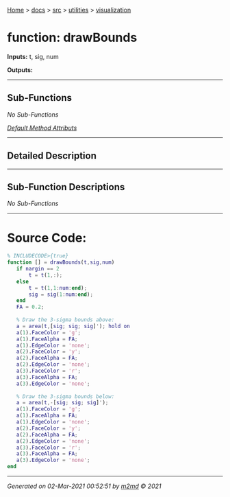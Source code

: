 [Home](../../../index.md) > [docs](../../../docs_index.md) > [src](../../src_index.md) > [utilities](../utilities_index.md) > [visualization](visualization_index.md)  

 
 # function: drawBounds



**Inputs:** t, sig, num

**Outputs:** 

 ***

## Sub-Functions

*No Sub-Functions*

[*Default Method Attributs*](https://www.mathworks.com/help/matlab/matlab_oop/method-attributes.html)

 ***

## Detailed Description



 ***

## Sub-Function Descriptions

*No Sub-Functions*

 
 *** 

 # Source Code:

 ```matlab 
 % INCLUDECODE>{true}
function [] = drawBounds(t,sig,num)
    if nargin == 2
        t = t(1,:);
    else
        t = t(1,1:num:end);
        sig = sig(1:num:end);
    end
    FA = 0.2;
    
    % Draw the 3-sigma bounds above:
    a = area(t,[sig; sig; sig]'); hold on
    a(1).FaceColor = 'g';
    a(1).FaceAlpha = FA;
    a(1).EdgeColor = 'none';
    a(2).FaceColor = 'y';
    a(2).FaceAlpha = FA;
    a(2).EdgeColor = 'none';
    a(3).FaceColor = 'r';
    a(3).FaceAlpha = FA;
    a(3).EdgeColor = 'none';
    
    % Draw the 3-sigma bounds below:
    a = area(t,-[sig; sig; sig]');
    a(1).FaceColor = 'g';
    a(1).FaceAlpha = FA;
    a(1).EdgeColor = 'none';
    a(2).FaceColor = 'y';
    a(2).FaceAlpha = FA;
    a(2).EdgeColor = 'none';
    a(3).FaceColor = 'r';
    a(3).FaceAlpha = FA;
    a(3).EdgeColor = 'none';
end 
 ``` 
  
 ***

*Generated on 02-Mar-2021 00:52:51 by [m2md](https://github.com/crgnam-research/m2md) © 2021*